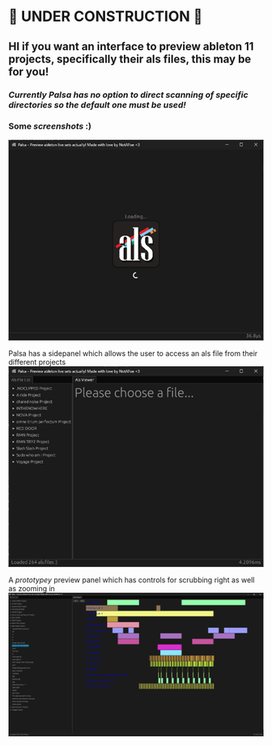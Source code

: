 # 🚧 **UNDER CONSTRUCTION** 🚧
## HI if you want an interface to preview ableton 11 projects, specifically their als files, this may be for you!

### *Currently Palsa has no option to direct scanning of specific directories so the default one must be used!*

### Some *screenshots* :)

![alt text](assets/readme/loading.png "The GUI loading")

Palsa has a sidepanel which allows the user to access an als file from their different projects
![alt text](assets/readme/loaded_no_file_preview.png "The GUI is loaded but with no file selected")

A *prototypey* preview panel which has controls for scrubbing right as well as zooming in
![alt text](assets/readme/loaded_with_file_preview.png "The GUI is loaded and a file is previewed on the right")
